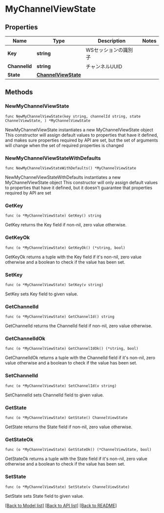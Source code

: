 # MyChannelViewState

## Properties

Name | Type | Description | Notes
------------ | ------------- | ------------- | -------------
**Key** | **string** | WSセッションの識別子 | 
**ChannelId** | **string** | チャンネルUUID | 
**State** | [**ChannelViewState**](ChannelViewState.md) |  | 

## Methods

### NewMyChannelViewState

`func NewMyChannelViewState(key string, channelId string, state ChannelViewState, ) *MyChannelViewState`

NewMyChannelViewState instantiates a new MyChannelViewState object
This constructor will assign default values to properties that have it defined,
and makes sure properties required by API are set, but the set of arguments
will change when the set of required properties is changed

### NewMyChannelViewStateWithDefaults

`func NewMyChannelViewStateWithDefaults() *MyChannelViewState`

NewMyChannelViewStateWithDefaults instantiates a new MyChannelViewState object
This constructor will only assign default values to properties that have it defined,
but it doesn't guarantee that properties required by API are set

### GetKey

`func (o *MyChannelViewState) GetKey() string`

GetKey returns the Key field if non-nil, zero value otherwise.

### GetKeyOk

`func (o *MyChannelViewState) GetKeyOk() (*string, bool)`

GetKeyOk returns a tuple with the Key field if it's non-nil, zero value otherwise
and a boolean to check if the value has been set.

### SetKey

`func (o *MyChannelViewState) SetKey(v string)`

SetKey sets Key field to given value.


### GetChannelId

`func (o *MyChannelViewState) GetChannelId() string`

GetChannelId returns the ChannelId field if non-nil, zero value otherwise.

### GetChannelIdOk

`func (o *MyChannelViewState) GetChannelIdOk() (*string, bool)`

GetChannelIdOk returns a tuple with the ChannelId field if it's non-nil, zero value otherwise
and a boolean to check if the value has been set.

### SetChannelId

`func (o *MyChannelViewState) SetChannelId(v string)`

SetChannelId sets ChannelId field to given value.


### GetState

`func (o *MyChannelViewState) GetState() ChannelViewState`

GetState returns the State field if non-nil, zero value otherwise.

### GetStateOk

`func (o *MyChannelViewState) GetStateOk() (*ChannelViewState, bool)`

GetStateOk returns a tuple with the State field if it's non-nil, zero value otherwise
and a boolean to check if the value has been set.

### SetState

`func (o *MyChannelViewState) SetState(v ChannelViewState)`

SetState sets State field to given value.



[[Back to Model list]](../README.md#documentation-for-models) [[Back to API list]](../README.md#documentation-for-api-endpoints) [[Back to README]](../README.md)


